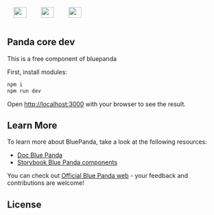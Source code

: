 <a target="_blank" href="https://blue-panda.dev/es"><img src="https://docu.blue-panda.dev/img/logo.webp" width="30" height="25" style="margin: 10px 10px; padding: 5px;"></a>
<a target="_blank"  href="https://discord.gg/fNPNeZsjsU"><img src="https://docu.blue-panda.dev/img/discord.svg" width="30" height="25" style="margin: 10px 10px; padding: 5px;" ></a>
<a target="_blank"  href="https://twitter.com/bluepanda_dev"><img src="https://docu.blue-panda.dev/img/twitter.svg" width="30" height="25" style="margin: 10px 10px; padding: 5px;"></a>

## Panda core dev

This is a free component of bluepanda

First, install modules:

```bash
npm i
npm run dev
```

Open [http://localhost:3000](http://localhost:3000) with your browser to see the result.

## Learn More

To learn more about BluePanda, take a look at the following resources:

- [Doc Blue Panda](https://docu.blue-panda.dev/) 
- [Storybook Blue Panda components ](https://ui-kit.blue-panda.dev/?path=/docs/example-introduction--docs)

You can check out [Official Blue Panda web](https://blue-panda.dev/es) - your feedback and contributions are welcome!

## License
